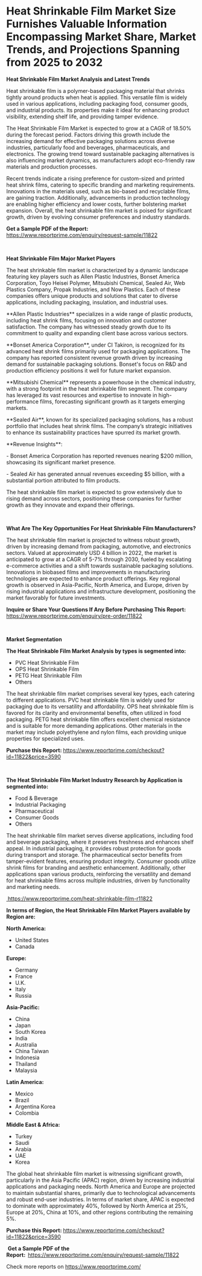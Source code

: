 <p><h1>Heat Shrinkable Film Market Size Furnishes Valuable Information Encompassing Market Share, Market Trends, and Projections Spanning from 2025 to 2032</h1></p><p><strong>Heat Shrinkable Film Market Analysis and Latest Trends</strong></p>
<p><p>Heat shrinkable film is a polymer-based packaging material that shrinks tightly around products when heat is applied. This versatile film is widely used in various applications, including packaging food, consumer goods, and industrial products. Its properties make it ideal for enhancing product visibility, extending shelf life, and providing tamper evidence.</p><p>The Heat Shrinkable Film Market is expected to grow at a CAGR of 18.50% during the forecast period. Factors driving this growth include the increasing demand for effective packaging solutions across diverse industries, particularly food and beverages, pharmaceuticals, and electronics. The growing trend toward sustainable packaging alternatives is also influencing market dynamics, as manufacturers adopt eco-friendly raw materials and production processes.</p><p>Recent trends indicate a rising preference for custom-sized and printed heat shrink films, catering to specific branding and marketing requirements. Innovations in the materials used, such as bio-based and recyclable films, are gaining traction. Additionally, advancements in production technology are enabling higher efficiency and lower costs, further bolstering market expansion. Overall, the heat shrinkable film market is poised for significant growth, driven by evolving consumer preferences and industry standards.</p></p>
<p><strong>Get a Sample PDF of the Report:&nbsp;</strong> <a href="https://www.reportprime.com/enquiry/request-sample/11822?utm_campaign=3003&utm_medium=2&utm_source=Github&utm_content=ia&utm_term=17032025&utm_id=heat-shrinkable-film">https://www.reportprime.com/enquiry/request-sample/11822</a></p>
<p>&nbsp;</p>
<p><strong>Heat Shrinkable Film Major Market Players</strong></p>
<p><p>The heat shrinkable film market is characterized by a dynamic landscape featuring key players such as Allen Plastic Industries, Bonset America Corporation, Toyo Heisei Polymer, Mitsubishi Chemical, Sealed Air, Web Plastics Company, Propak Industries, and Now Plastics. Each of these companies offers unique products and solutions that cater to diverse applications, including packaging, insulation, and industrial uses.</p><p>**Allen Plastic Industries** specializes in a wide range of plastic products, including heat shrink films, focusing on innovation and customer satisfaction. The company has witnessed steady growth due to its commitment to quality and expanding client base across various sectors.</p><p>**Bonset America Corporation**, under CI Takiron, is recognized for its advanced heat shrink films primarily used for packaging applications. The company has reported consistent revenue growth driven by increasing demand for sustainable packaging solutions. Bonset's focus on R&D and production efficiency positions it well for future market expansion.</p><p>**Mitsubishi Chemical** represents a powerhouse in the chemical industry, with a strong footprint in the heat shrinkable film segment. The company has leveraged its vast resources and expertise to innovate in high-performance films, forecasting significant growth as it targets emerging markets.</p><p>**Sealed Air**, known for its specialized packaging solutions, has a robust portfolio that includes heat shrink films. The company’s strategic initiatives to enhance its sustainability practices have spurred its market growth.</p><p>**Revenue Insights**:</p><p>- Bonset America Corporation has reported revenues nearing $200 million, showcasing its significant market presence.</p><p>- Sealed Air has generated annual revenues exceeding $5 billion, with a substantial portion attributed to film products.</p><p>The heat shrinkable film market is expected to grow extensively due to rising demand across sectors, positioning these companies for further growth as they innovate and expand their offerings.</p></p>
<p>&nbsp;</p>
<p><strong>What Are The Key Opportunities For Heat Shrinkable Film Manufacturers?</strong></p>
<p><p>The heat shrinkable film market is projected to witness robust growth, driven by increasing demand from packaging, automotive, and electronics sectors. Valued at approximately USD 4 billion in 2022, the market is anticipated to grow at a CAGR of 5-7% through 2030, fueled by escalating e-commerce activities and a shift towards sustainable packaging solutions. Innovations in biobased films and improvements in manufacturing technologies are expected to enhance product offerings. Key regional growth is observed in Asia-Pacific, North America, and Europe, driven by rising industrial applications and infrastructure development, positioning the market favorably for future investments.</p></p>
<p><strong>Inquire or Share Your Questions If Any Before Purchasing This Report:</strong> <a href="https://www.reportprime.com/enquiry/pre-order/11822?utm_campaign=3003&utm_medium=2&utm_source=Github&utm_content=ia&utm_term=17032025&utm_id=heat-shrinkable-film">https://www.reportprime.com/enquiry/pre-order/11822</a></p>
<p>&nbsp;</p>
<p><strong>Market Segmentation</strong></p>
<p><strong>The Heat Shrinkable Film Market Analysis by types is segmented into:</strong></p>
<p><ul><li>PVC Heat Shrinkable Film</li><li>OPS Heat Shrinkable Film</li><li>PETG Heat Shrinkable Film</li><li>Others</li></ul></p>
<p><p>The heat shrinkable film market comprises several key types, each catering to different applications. PVC heat shrinkable film is widely used for packaging due to its versatility and affordability. OPS heat shrinkable film is favored for its clarity and environmental benefits, often utilized in food packaging. PETG heat shrinkable film offers excellent chemical resistance and is suitable for more demanding applications. Other materials in the market may include polyethylene and nylon films, each providing unique properties for specialized uses.</p></p>
<p><strong>Purchase this Report:&nbsp;</strong><a href="https://www.reportprime.com/checkout?id=11822&price=3590&utm_campaign=3003&utm_medium=2&utm_source=Github&utm_content=ia&utm_term=17032025&utm_id=heat-shrinkable-film">https://www.reportprime.com/checkout?id=11822&price=3590</a></p>
<p>&nbsp;</p>
<p><strong>The Heat Shrinkable Film Market Industry Research by Application is segmented into:</strong></p>
<p><ul><li>Food & Beverage</li><li>Industrial Packaging</li><li>Pharmaceutical</li><li>Consumer Goods</li><li>Others</li></ul></p>
<p><p>The heat shrinkable film market serves diverse applications, including food and beverage packaging, where it preserves freshness and enhances shelf appeal. In industrial packaging, it provides robust protection for goods during transport and storage. The pharmaceutical sector benefits from tamper-evident features, ensuring product integrity. Consumer goods utilize shrink films for branding and aesthetic enhancement. Additionally, other applications span various products, reinforcing the versatility and demand for heat shrinkable films across multiple industries, driven by functionality and marketing needs.</p></p>
<p><a href="https://www.reportprime.com/heat-shrinkable-film-r11822?utm_campaign=3003&utm_medium=2&utm_source=Github&utm_content=ia&utm_term=17032025&utm_id=heat-shrinkable-film">&nbsp;https://www.reportprime.com/heat-shrinkable-film-r11822</a></p>
<p><strong>In terms of Region, the Heat Shrinkable Film Market Players available by Region are:</strong></p>
<p>
    <p> <strong> North America: </strong>
        <ul>
            <li>United States</li>
            <li>Canada</li>
        </ul>
        </p> 
    <p> <strong> Europe: </strong>
        <ul>
            <li>Germany</li>
            <li>France</li>
            <li>U.K.</li>
            <li>Italy</li>
            <li>Russia</li>
        </ul>
        </p> 
    <p> <strong> Asia-Pacific: </strong>
        <ul>
            <li>China</li>
            <li>Japan</li>
            <li>South Korea</li>
            <li>India</li>
            <li>Australia</li>
            <li>China Taiwan</li>
            <li>Indonesia</li>
            <li>Thailand</li>
            <li>Malaysia</li>
        </ul>
        </p> 
    <p> <strong> Latin America: </strong>
        <ul>
            <li>Mexico</li>
            <li>Brazil</li>
            <li>Argentina Korea</li>
            <li>Colombia</li>
        </ul>
        </p> 
    <p> <strong> Middle East & Africa: </strong>
        <ul>
            <li>Turkey</li>
            <li>Saudi</li>
            <li>Arabia</li>
            <li>UAE</li>
            <li>Korea</li>
        </ul>
    </p>
    </p>
<p><p>The global heat shrinkable film market is witnessing significant growth, particularly in the Asia Pacific (APAC) region, driven by increasing industrial applications and packaging needs. North America and Europe are projected to maintain substantial shares, primarily due to technological advancements and robust end-user industries. In terms of market share, APAC is expected to dominate with approximately 40%, followed by North America at 25%, Europe at 20%, China at 10%, and other regions contributing the remaining 5%.</p></p>
<p><strong>Purchase this Report: </strong><a href="https://www.reportprime.com/checkout?id=11822&price=3590&utm_campaign=3003&utm_medium=2&utm_source=Github&utm_content=ia&utm_term=17032025&utm_id=heat-shrinkable-film">https://www.reportprime.com/checkout?id=11822&price=3590</a></p>
<p>&nbsp;<strong>Get a Sample PDF of the Report:&nbsp;&nbsp;</strong><a href="https://www.reportprime.com/enquiry/request-sample/11822?utm_campaign=3003&utm_medium=2&utm_source=Github&utm_content=ia&utm_term=17032025&utm_id=heat-shrinkable-film">https://www.reportprime.com/enquiry/request-sample/11822</a></p>
<p><strong></strong></p>
<p>Check more reports on <a href="https://www.reportprime.com/?utm_campaign=3003&utm_medium=2&utm_source=Github&utm_content=ia&utm_term=17032025&utm_id=heat-shrinkable-film">https://www.reportprime.com/</a></p>